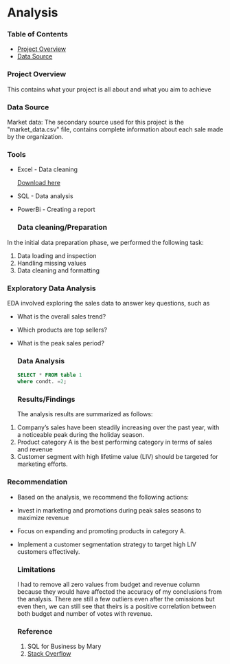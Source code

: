 # Analysis

### Table of Contents
- [Project Overview](#project-overview)
- [Data Source](#data-source)

### Project Overview
This contains what your project is all about and what you aim to achieve

### Data Source
Market data: The secondary source used for this project is the "market_data.csv" file, contains complete information about each sale made by the organization.

### Tools
- Excel - Data cleaning
  
  [Download here](Htpps//microsoft.com)
- SQL - Data analysis
- PowerBi - Creating a report

  ### Data cleaning/Preparation
In the initial data preparation phase, we performed the following task:
1. Data loading and inspection
2. Handling missing values
3. Data cleaning and formatting
   
   
### Exploratory Data Analysis
EDA involved exploring the sales data to answer key questions, such as
- What is the overall sales trend?
- Which products are top sellers?
- What is the peak sales period?

  ### Data Analysis
  ```SQL
  SELECT * FROM table 1
  where condt. =2;
  ```

  ### Results/Findings
  The analysis results are summarized as follows:
1.	Company’s sales have been steadily increasing over the past year, with a noticeable peak during the holiday season.
2.	Product category A is the best performing category in terms of sales and revenue
3.	Customer segment with high lifetime value (LIV) should be targeted for marketing efforts. 

### Recommendation
- Based on the analysis, we recommend the following actions:
- Invest in marketing and promotions during peak sales seasons to maximize revenue
- Focus on expanding and promoting products in category A.
- Implement a customer segmentation strategy to target high LIV customers effectively.

  ### Limitations
  I had to remove all zero values from budget and revenue column because they would have affected the accuracy of my conclusions from the analysis. There are still a few outliers even after the omissions but even then, we can still see that theirs is a positive correlation between both budget and number of votes with revenue.

  ### Reference

  1. SQL for Business by Mary
  2. [Stack Overflow](Https//stack.com)

     

